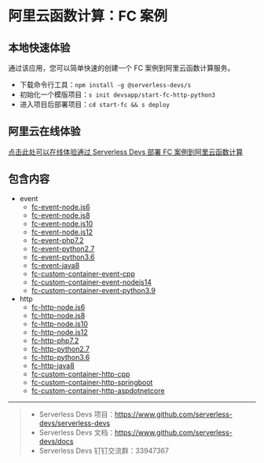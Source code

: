 # 阿里云函数计算：FC 案例

## 本地快速体验

通过该应用，您可以简单快速的创建一个 FC 案例到阿里云函数计算服务。

- 下载命令行工具：`npm install -g @serverless-devs/s`
- 初始化一个模版项目：`s init devsapp/start-fc-http-python3`
- 进入项目后部署项目：`cd start-fc && s deploy`

## 阿里云在线体验

[点击此处可以在线体验通过 Serverless Devs 部署 FC 案例到阿里云函数计算](https://api.aliyun.com/new#/tutorial?action=git_open&git_repo=https://github.com/devsapp/devsapp-cloudshell-example.git&tutorial=tutorial/start-fc.md)

## 包含内容

- event
  - [fc-event-node.js6](/fc-event-node.js6)
  - [fc-event-node.js8](/fc-event-node.js8)
  - [fc-event-node.js10](/fc-event-node.js10)
  - [fc-event-node.js12](/fc-event-node.js12)
  - [fc-event-php7.2](/fc-event-php7)
  - [fc-event-python2.7](/fc-event-python2.7)
  - [fc-event-python3.6](/fc-event-python3.6)
  - [fc-event-java8](/fc-event-java8)
  - [fc-custom-container-event-cpp](/fc-custom-container-event-cpp)
  - [fc-custom-container-event-nodejs14](/fc-custom-container-event-nodejs14)
  - [fc-custom-container-event-python3.9](/fc-custom-container-event-python3.9)
- http
  - [fc-http-node.js6](/fc-http-node.js6)
  - [fc-http-node.js8](/fc-http-node.js8)
  - [fc-http-node.js10](/fc-http-node.js10)
  - [fc-http-node.js12](/fc-http-node.js12)
  - [fc-http-php7.2](/fc-http-php7)
  - [fc-http-python2.7](/fc-http-python2.7)
  - [fc-http-python3.6](/fc-http-python3.6)
  - [fc-http-java8](/fc-http-java8)
  - [fc-custom-container-http-cpp](/fc-custom-container-http-cpp)
  - [fc-custom-container-http-springboot](/fc-custom-container-http-springboot)
  - [fc-custom-container-http-aspdotnetcore](/fc-custom-container-http-aspdotnetcore)

---

> - Serverless Devs 项目：https://www.github.com/serverless-devs/serverless-devs
> - Serverless Devs 文档：https://www.github.com/serverless-devs/docs
> - Serverless Devs 钉钉交流群：33947367

